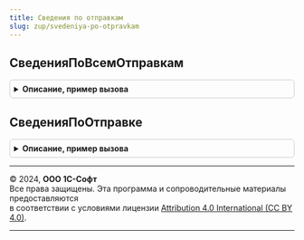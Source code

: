 ```yaml
---
title: Сведения по отправкам
slug: zup/svedeniya-po-otpravkam
---
```



## СведенияПоВсемОтправкам
<details style="margin: 1em 0; padding: 0.5em; border: 1px solid #ccc; border-radius: 6px;">

<summary style="font-weight: bold; cursor: pointer;">Описание, пример вызова</summary>

```bsl

// Заказчик функции - БП 3.0
// Возвращает сведения по всем отправкам отчета или уведомления,
// отсортированные по убыванию даты отправки.
// Сведения по прочим объектам не возвращает.
//
// Параметры:
//  Ссылка	 - ДокументСсылка, СправочникСсылка - отправляемый отчет или уведомление.
//
// Возвращаемое значение:
//  Массив структур - сведения по отправкам.
// 		Набор данных в структуре - см в функции ШаблонОбщихСведенийОтправке.
//
Функция СведенияПоВсемОтправкам(Ссылка) Экспорт
```

Пример вызова
```bsl
Результат = СведенияПоОтправкам.СведенияПоВсемОтправкам(Ссылка) 
```
</details>

## СведенияПоОтправке
<details style="margin: 1em 0; padding: 0.5em; border: 1px solid #ccc; border-radius: 6px;">

<summary style="font-weight: bold; cursor: pointer;">Описание, пример вызова</summary>

```bsl

// Заказчик функции - БП 3.0
// Возвращает подробные сведения по идентификатору отправки и ссылке.
// Только для отчетов и уведомлений.
// Сведения по прочим объектам не возвращает.
//
// Параметры:
//  Ссылка					 - ДокументСсылка, СправочникСсылка - отправляемый отчет или уведомление.
//  ИдентификаторОтправки	 - Идентификатор цикла обмена, если есть цикл обмена,
// 			или ИдентификаторОтправкиНаСервере соответствующей отправки, если нет цикла обмена
//			или Транспортное сообщение.
//  ДополнительныеПараметры	 - Структура - Структура с полями из ШаблонОбщихСведенийОтправке()
//
// Возвращаемое значение:
//  Структура - описание см в ШаблонПодробныхСведенийПоОтправкам.
//		Если заполнен параметр ДополнительныеПараметры, то структура так же дополняется
//		значениями, указанными в дополнительных параметрах.
//
Функция СведенияПоОтправке( Экспорт
```

Пример вызова
```bsl
Результат = СведенияПоОтправкам.СведенияПоОтправке();
```
</details>

---

© 2024, **ООО 1С-Софт**  
Все права защищены. Эта программа и сопроводительные материалы предоставляются  
в соответствии с условиями лицензии [Attribution 4.0 International (CC BY 4.0)](https://creativecommons.org/licenses/by/4.0/legalcode).

---
